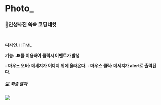 # Photo_
<h3>📸인생사진 쏙쏙 코딩네컷</h3>
<br>
<p><b>디자인:</b> HTML</p>
<p><b>기능:<b> JS를 이용하여 클릭시 이벤트가 발생</p>
- 마우스 오버: 메세지가 이미지 위에 올라온다.
- 마우스 클릭: 메세지가 alert로 출력된다.

<h5>💻 최종 결과</h5>
<img src="https://user-images.githubusercontent.com/97931260/231816895-abc43f95-8077-4f56-a8b5-75f3061bab19.gif" />
